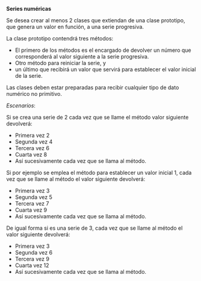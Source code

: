 **Series numéricas** 

Se desea crear al menos 2 clases que extiendan de una clase prototipo, que genera un valor en función, a una serie progresiva. 

La clase prototipo contendrá tres métodos:

- El primero de los métodos es el encargado de devolver un número que 
corresponderá al valor siguiente a la serie progresiva. 
- Otro método para reiniciar la serie, y
- un último que recibirá un valor que servirá para establecer el valor inicial de la serie. 

Las clases deben estar preparadas para recibir cualquier tipo de dato numérico no primitivo.

_Escenarios_:


Si se crea una serie de 2 cada vez que se llame el método valor siguiente devolverá:

- Primera vez 2 
- Segunda vez 4 
- Tercera vez 6 
- Cuarta vez 8
- Así sucesivamente cada vez que se llama al método.

Si por ejemplo se emplea el método para establecer un valor inicial 1, cada vez que se llame al método el valor siguiente devolverá: 

- Primera vez 3
- Segunda vez 5
- Tercera vez 7
- Cuarta vez 9 
- Así sucesivamente cada vez que se llama al método.

De igual forma si es una serie de 3, cada vez que se llame al método el valor siguiente devolverá: 

- Primera vez 3 
- Segunda vez 6
- Tercera vez 9
- Cuarta vez 12 
- Así sucesivamente cada vez que se llama al método.


